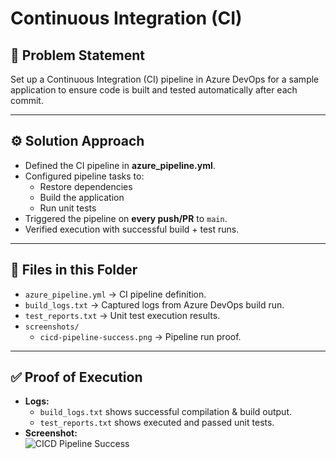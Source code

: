 # Continuous Integration (CI)

## 📌 Problem Statement
Set up a Continuous Integration (CI) pipeline in Azure DevOps for a sample application to ensure code is built and tested automatically after each commit.

---

## ⚙️ Solution Approach
- Defined the CI pipeline in **azure_pipeline.yml**.
- Configured pipeline tasks to:
  - Restore dependencies
  - Build the application
  - Run unit tests
- Triggered the pipeline on **every push/PR** to `main`.
- Verified execution with successful build + test runs.

---

## 📂 Files in this Folder
- `azure_pipeline.yml` → CI pipeline definition.  
- `build_logs.txt` → Captured logs from Azure DevOps build run.  
- `test_reports.txt` → Unit test execution results.  
- `screenshots/`  
  - `cicd-pipeline-success.png` → Pipeline run proof.

---

## ✅ Proof of Execution
- **Logs:**  
  - `build_logs.txt` shows successful compilation & build output.  
  - `test_reports.txt` shows executed and passed unit tests.  
- **Screenshot:**  
  ![CICD Pipeline Success](screenshots/cicd-pipeline-success.png)
